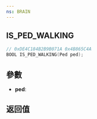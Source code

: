 ```yaml
---
ns: BRAIN
---
```

## IS_PED_WALKING

```c
// 0xDE4C184B2B9B071A 0x4B865C4A
BOOL IS_PED_WALKING(Ped ped);
```


## 參數
* **ped**: 

## 返回值
